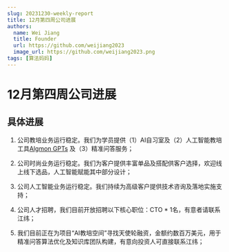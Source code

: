 ```yaml
---
slug: 20231230-weekly-report
title: 12月第四周公司进展
authors:
  name: Wei Jiang
  title: Founder
  url: https://github.com/weijiang2023
  image_url: https://github.com/weijiang2023.png
tags: [算法妈妈]
---
```


# 12月第四周公司进展
## 具体进展

1. 公司教培业务运行稳定。我们为学员提供（1）AI自习室及（2）人工智能教培工具[Algmon GPTs](https://www.algmon.com/docs/gpts/intro) 及（3）精准问答服务；

2. 公司时尚业务运行稳定。我们为客户提供丰富单品及搭配供客户选择，欢迎线上线下选品，人工智能赋能其中部分设计；

3. 公司人工智能业务运行稳定。我们持续为高级客户提供技术咨询及落地实施支持；

4. 公司人才招聘，我们目前开放招聘以下核心职位：CTO * 1名，有意者请联系江纬；

5. 我们目前正在为项目“AI教培空间”寻找天使轮融资，金额约数百万美元，用于精准问答算法优化及知识库团队构建，有意向投资人可直接联系江纬；